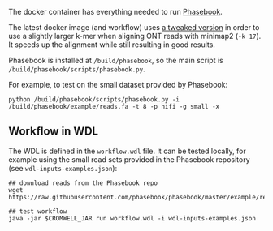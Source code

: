 The docker container has everything needed to run [Phasebook](https://github.com/phasebook/phasebook).

The latest docker image (and workflow) uses [a tweaked version](https://github.com/jmonlong/phasebook) in order to use a slightly larger k-mer when aligning ONT reads with minimap2 (`-k 17`). 
It speeds up the alignment while still resulting in good results.

Phasebook is installed at `/build/phasebook`, so the main script is `/build/phasebook/scripts/phasebook.py`.

For example, to test on the small dataset provided by Phasebook:

```
python /build/phasebook/scripts/phasebook.py -i /build/phasebook/example/reads.fa -t 8 -p hifi -g small -x
```

## Workflow in WDL

The WDL is defined in the `workflow.wdl` file. 
It can be tested locally, for example using the small read sets provided in the Phasebook repository (see `wdl-inputs-examples.json`):

```
## download reads from the Phasebook repo
wget https://raw.githubusercontent.com/phasebook/phasebook/master/example/reads.fa

## test workflow
java -jar $CROMWELL_JAR run workflow.wdl -i wdl-inputs-examples.json
```
